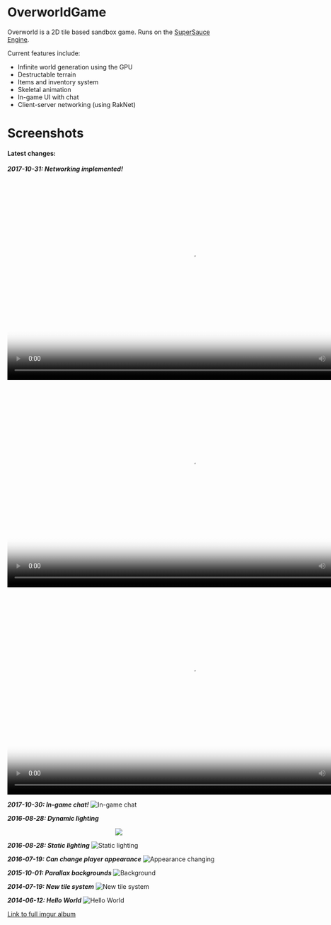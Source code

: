 # OverworldGame
Overworld is a 2D tile based sandbox game. Runs on the [SuperSauce Engine](https://github.com/bitsauce/SuperSauce-Engine).

Current features include:
* Infinite world generation using the GPU
* Destructable terrain
* Items and inventory system
* Skeletal animation
* In-game UI with chat
* Client-server networking (using RakNet)

# Screenshots
#### Latest changes:

**_2017-10-31: Networking implemented!_**
<video src="https://www.dropbox.com/s/sd4jl14pg7hjy9m/Networking_1.mp4" poster="https://i.imgur.com/DaMxNkY.png" width="832" height="468" controls preload></video>
<video src="https://www.dropbox.com/s/2qekkset9aezf9t/Networking_2.mp4?dl=0" poster="https://i.imgur.com/DaMxNkY.png" width="832" height="468" controls preload></video>
<video src="https://www.dropbox.com/s/pkjnunicijlgtot/Networking_3.mp4?dl=0" poster="https://i.imgur.com/DaMxNkY.png" width="832" height="468" controls preload></video>

**_2017-10-30: In-game chat!_**
![In-game chat](https://i.imgur.com/PIUiQyo.png)

**_2016-08-28: Dynamic lighting_**
<p align="center">
  <img src="https://i.imgur.com/0deItIz.gif">
</p>

**_2016-08-28: Static lighting_**
![Static lighting](https://i.imgur.com/JsgtE0I.png)

**_2016-07-19: Can change player appearance_**
![Appearance changing](https://i.imgur.com/Xecojpd.gif)

**_2015-10-01: Parallax backgrounds_**
![Background](https://i.imgur.com/DaMxNkY.png)

**_2014-07-19: New tile system_**
![New tile system](https://i.imgur.com/jGod0Q7.png?1)

**_2014-06-12: Hello World_**
![Hello World](https://i.imgur.com/pcsmH7H.png?1)

[Link to full imgur album](https://imgur.com/a/5T1JT)
